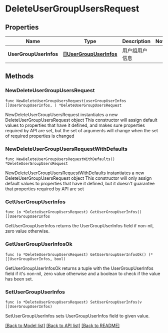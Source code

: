 # DeleteUserGroupUsersRequest

## Properties

Name | Type | Description | Notes
------------ | ------------- | ------------- | -------------
**UserGroupUserInfos** | [**[]UserGroupUserInfos**](UserGroupUserInfos.md) | 用户组用户信息 | 

## Methods

### NewDeleteUserGroupUsersRequest

`func NewDeleteUserGroupUsersRequest(userGroupUserInfos []UserGroupUserInfos, ) *DeleteUserGroupUsersRequest`

NewDeleteUserGroupUsersRequest instantiates a new DeleteUserGroupUsersRequest object
This constructor will assign default values to properties that have it defined,
and makes sure properties required by API are set, but the set of arguments
will change when the set of required properties is changed

### NewDeleteUserGroupUsersRequestWithDefaults

`func NewDeleteUserGroupUsersRequestWithDefaults() *DeleteUserGroupUsersRequest`

NewDeleteUserGroupUsersRequestWithDefaults instantiates a new DeleteUserGroupUsersRequest object
This constructor will only assign default values to properties that have it defined,
but it doesn't guarantee that properties required by API are set

### GetUserGroupUserInfos

`func (o *DeleteUserGroupUsersRequest) GetUserGroupUserInfos() []UserGroupUserInfos`

GetUserGroupUserInfos returns the UserGroupUserInfos field if non-nil, zero value otherwise.

### GetUserGroupUserInfosOk

`func (o *DeleteUserGroupUsersRequest) GetUserGroupUserInfosOk() (*[]UserGroupUserInfos, bool)`

GetUserGroupUserInfosOk returns a tuple with the UserGroupUserInfos field if it's non-nil, zero value otherwise
and a boolean to check if the value has been set.

### SetUserGroupUserInfos

`func (o *DeleteUserGroupUsersRequest) SetUserGroupUserInfos(v []UserGroupUserInfos)`

SetUserGroupUserInfos sets UserGroupUserInfos field to given value.



[[Back to Model list]](../README.md#documentation-for-models) [[Back to API list]](../README.md#documentation-for-api-endpoints) [[Back to README]](../README.md)


